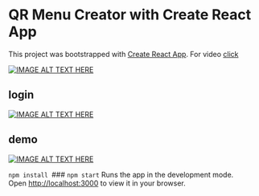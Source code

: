 # QR Menu Creator with Create React App

This project was bootstrapped with [Create React App](https://github.com/facebook/create-react-app). For video [click](https://www.linkedin.com/feed/update/urn:li:activity:6915254177287782401/)

[![IMAGE ALT TEXT HERE](https://i.hizliresim.com/1rdfjhg.png)](https://www.linkedin.com/feed/update/urn:li:activity:6915254177287782401/)




## login
[![IMAGE ALT TEXT HERE](https://i.hizliresim.com/9yyqrff.png)](https://www.linkedin.com/feed/update/urn:li:activity:6915254177287782401/)


## demo 
[![IMAGE ALT TEXT HERE](https://i.hizliresim.com/q19mor1.png)](https://www.linkedin.com/feed/update/urn:li:activity:6915254177287782401/)

`npm install `### `npm start`
Runs the app in the development mode.\
Open [http://localhost:3000](http://localhost:3000) to view it in your browser.

